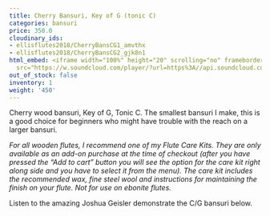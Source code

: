 ```yaml
---
title: Cherry Bansuri, Key of G (tonic C)
categories: bansuri
price: 350.0
cloudinary_ids:
- ellisflutes2018/CherryBansCG1_amvthx
- ellisflutes2018/CherryBansCG2_gjk8n1
html_embed: <iframe width="100%" height="20" scrolling="no" frameborder="no" allow="autoplay"
  src="https://w.soundcloud.com/player/?url=https%3A//api.soundcloud.com/tracks/310349580&color=%23ff5500&inverse=false&auto_play=false&show_user=true"></iframe>
out_of_stock: false
inventory: 1
weight: '450'
---
```


Cherry wood bansuri, Key of G, Tonic C.  The smallest bansuri I make, this is a good choice for beginners who might have trouble with the reach on a larger bansuri.

*For all wooden flutes, I recommend one of my Flute Care Kits.  They are only available as an add-on purchase at the time of checkout (after you have pressed the “Add to cart” button you will see the option for the care kit right along side and you have to select it from the menu). The care kit includes the recommended wax, fine steel wool and instructions for maintaining the finish on your flute.  Not for use on ebonite flutes.*

Listen to the amazing Joshua Geisler demonstrate the C/G bansuri below.